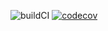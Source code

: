 ![buildCI](https://github.com/joadza/maven_training/actions/workflows/build.yml/badge.svg)
[![codecov](https://codecov.io/gh/joadza/maven_training/branch/main/graph/badge.svg)](https://codecov.io/gh/joadza/maven_training)